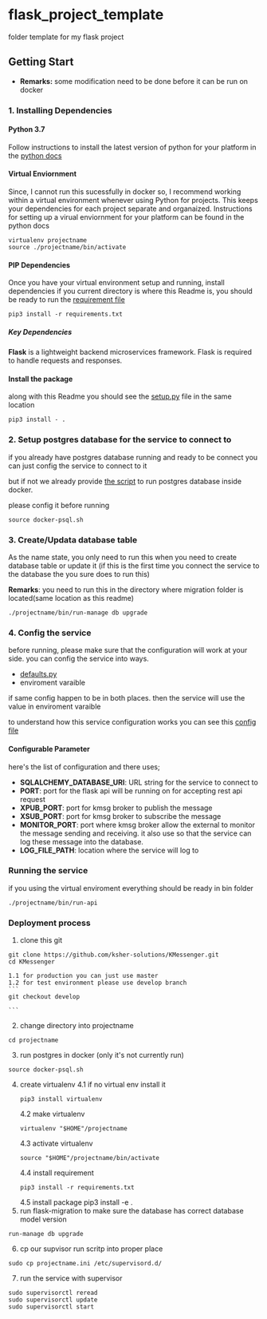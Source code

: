 # flask_project_template
folder template for my flask project


## Getting Start
* <b>Remarks:</b> some modification need to be done before it can be run on docker 

### 1. Installing Dependencies

#### Python 3.7
Follow instructions to install the latest version of python for your platform in the [python docs](https://packaging.python.org/guides/installing-using-pip-and-vitual-environments/)

#### Virtual Enviornment
Since, I cannot run this sucessfully in docker so,
I recommend working within a virtual environment whenever using Python for projects. This keeps your dependencies for each project separate and organaized. Instructions for setting up a virual enviornment for your platform can be found in the python docs
```
virtualenv projectname
source ./projectname/bin/activate
```

#### PIP Dependencies
Once you have your virtual environment setup and running, install dependencies if you current directory is where this Readme is, you should be ready to run the [requirement file](requirements.txt)
```
pip3 install -r requirements.txt
```


##### Key Dependencies
<b>Flask</b> is a lightweight backend microservices framework. Flask is required to handle requests and responses.


#### Install the package
along with this Readme you should see the [setup.py](setup.py) file in the same location

```
pip3 install - .
```

### 2. Setup postgres database for the service to connect to
if you already have postgres database running and ready to be connect you can just config the service to connect to it

but if not we already provide [the script](docker-psql.sh) to run postgres database inside docker.

please config it before running

```
source docker-psql.sh
```

### 3. Create/Updata database table
As the name state, you only need to run this when you need to create database table or update it (if this is the first time you connect the service to the database the you sure does to run this)

<b>Remarks</b>: you need to run this in the directory where migration folder is located(same location as this readme)

```
./projectname/bin/run-manage db upgrade
```

### 4. Config the service
before running, please make sure that the configuration will work at your side. you can config the service into ways.
- [defaults.py](./projectname/defaults.py)
- enviroment varaible

if same config happen to be in both places. then the service will use the value in enviroment varaible

to understand how this service configuration works you can see this [config file](./projectname/config.py)

#### Configurable Parameter
here's  the list of configuration and there uses;

- <b>SQLALCHEMY_DATABASE_URI</b>: URL string for the service to connect to
- <b>PORT</b>: port for the flask api will be running on for accepting rest api request
- <b>XPUB_PORT</b>: port for kmsg broker to publish the message
- <b>XSUB_PORT</b>: port for kmsg broker to subscribe the message
- <b>MONITOR_PORT</b>: port where kmsg broker allow the external to monitor the message sending and receiving. it also use so that the service can log these message into the database.
- <b>LOG_FILE_PATH</b>: location where the service will log to



### Running the service
if you using the virtual enviroment everything should be ready in bin folder

```
./projectname/bin/run-api
```

### Deployment process
1. clone this git
```
git clone https://github.com/ksher-solutions/KMessenger.git
cd KMessenger
```
    1.1 for production you can just use master
    1.2 for test environment please use develop branch
    ```
    git checkout develop
    
    ```
2. change directory into projectname
```
cd projectname
```

3. run postgres in docker (only it's not currently run)
```
source docker-psql.sh
```
4. create virtualenv
    4.1 if no virtual env install it
    ```
    pip3 install virtualenv
    ```
    4.2 make virtualenv
    ```
    virtualenv "$HOME"/projectname
    ```
    4.3 activate virtualenv
    ```
    source "$HOME"/projectname/bin/activate
    ```
    4.4 install requirement
    ```
    pip3 install -r requirements.txt
    ```
    4.5 install package
    pip3 install -e  .
5. run flask-migration to make sure the database has correct database model version
```
run-manage db upgrade
```

6. cp our supvisor run scritp into proper place
```
sudo cp projectname.ini /etc/supervisord.d/
```
7. run the service with supervisor
```
sudo supervisorctl reread
sudo supervisorctl update
sudo supervisorctl start
```




